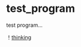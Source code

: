 # test_program
test program...


！[thinking](https://en.wikipedia.org/wiki/File:Tesla_circa_1890.jpeg)
